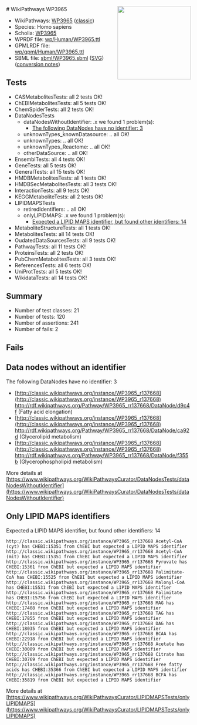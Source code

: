 <img style="float: right; width: 200px" src="https://upload.wikimedia.org/wikipedia/commons/thumb/8/83/Wplogo_with_text_500.png/640px-Wplogo_with_text_500.png" />
# WikiPathways WP3965

* WikiPathways: [WP3965](https://wikipathways.org/pathways/WP3965) ([classic](https://classic.wikipathways.org/instance/WP3965))
* Species: Homo sapiens
* Scholia: [WP3965](https://scholia.toolforge.org/wikipathways/WP3965)
* WPRDF file: [wp/Human/WP3965.ttl](../wp/Human/WP3965.ttl)
* GPMLRDF file: [wp/gpml/Human/WP3965.ttl](../wp/gpml/Human/WP3965.ttl)
* SBML file: [sbml/WP3965.sbml](../sbml/WP3965.sbml) ([SVG](../sbml/WP3965.svg)) ([conversion notes](../sbml/WP3965.txt))

## Tests
* CASMetabolitesTests: all 2 tests OK!
* ChEBIMetabolitesTests: all 5 tests OK!
* ChemSpiderTests: all 2 tests OK!
* DataNodesTests
    * dataNodesWithoutIdentifier: .x we found 1 problem(s):
        * [The following DataNodes have no identifier: 3](#d2d32fa2)
    * unknownTypes_knownDatasource: .. all OK!
    * unknownTypes: .. all OK!
    * unknownTypes_Reactome: .. all OK!
    * otherDataSource: .. all OK!
* EnsemblTests: all 4 tests OK!
* GeneTests: all 5 tests OK!
* GeneralTests: all 15 tests OK!
* HMDBMetabolitesTests: all 1 tests OK!
* HMDBSecMetabolitesTests: all 3 tests OK!
* InteractionTests: all 9 tests OK!
* KEGGMetaboliteTests: all 2 tests OK!
* LIPIDMAPSTests
    * retiredIdentifiers: .. all OK!
    * onlyLIPIDMAPS: .x we found 1 problem(s):
        * [Expected a LIPID MAPS identifier, but found other identifiers: 14](#d0bfb67c)
* MetaboliteStructureTests: all 1 tests OK!
* MetabolitesTests: all 14 tests OK!
* OudatedDataSourcesTests: all 9 tests OK!
* PathwayTests: all 11 tests OK!
* ProteinsTests: all 2 tests OK!
* PubChemMetabolitesTests: all 3 tests OK!
* ReferencesTests: all 6 tests OK!
* UniProtTests: all 5 tests OK!
* WikidataTests: all 14 tests OK!


## Summary

* Number of test classes: 21
* Number of tests: 120
* Number of assertions: 241
* Number of fails: 2

## Fails

<a name="d2d32fa2" />

## Data nodes without an identifier

The following DataNodes have no identifier: 3

* [http://classic.wikipathways.org/instance/WP3965_r137668](http://classic.wikipathways.org/instance/WP3965_r137668) http://rdf.wikipathways.org/Pathway/WP3965_rr137668/DataNode/d9c4f (Fatty acid
elongation)
* [http://classic.wikipathways.org/instance/WP3965_r137668](http://classic.wikipathways.org/instance/WP3965_r137668) http://rdf.wikipathways.org/Pathway/WP3965_rr137668/DataNode/ca92d (Glycerolipid
metabolism)
* [http://classic.wikipathways.org/instance/WP3965_r137668](http://classic.wikipathways.org/instance/WP3965_r137668) http://rdf.wikipathways.org/Pathway/WP3965_rr137668/DataNode/f355b (Glycerophospholipid
metabolism)


More details at [https://www.wikipathways.org/WikiPathwaysCurator/DataNodesTests/dataNodesWithoutIdentifier](https://www.wikipathways.org/WikiPathwaysCurator/DataNodesTests/dataNodesWithoutIdentifier)

<a name="d0bfb67c" />

## Only LIPID MAPS identifiers

Expected a LIPID MAPS identifier, but found other identifiers: 14
```
http://classic.wikipathways.org/instance/WP3965_rr137668 Acetyl-CoA (cyt) has CHEBI:15351 from ChEBI but expected a LIPID MAPS identifier
http://classic.wikipathways.org/instance/WP3965_rr137668 Acetyl-CoA (mit) has CHEBI:15351 from ChEBI but expected a LIPID MAPS identifier
http://classic.wikipathways.org/instance/WP3965_rr137668 Pyruvate has CHEBI:15361 from ChEBI but expected a LIPID MAPS identifier
http://classic.wikipathways.org/instance/WP3965_rr137668 Palimitate-CoA has CHEBI:15525 from ChEBI but expected a LIPID MAPS identifier
http://classic.wikipathways.org/instance/WP3965_rr137668 Malonyl-CoA has CHEBI:15531 from ChEBI but expected a LIPID MAPS identifier
http://classic.wikipathways.org/instance/WP3965_rr137668 Palimitate has CHEBI:15756 from ChEBI but expected a LIPID MAPS identifier
http://classic.wikipathways.org/instance/WP3965_rr137668 MAG has CHEBI:17408 from ChEBI but expected a LIPID MAPS identifier
http://classic.wikipathways.org/instance/WP3965_rr137668 TAG has CHEBI:17855 from ChEBI but expected a LIPID MAPS identifier
http://classic.wikipathways.org/instance/WP3965_rr137668 DAG has CHEBI:18035 from ChEBI but expected a LIPID MAPS identifier
http://classic.wikipathways.org/instance/WP3965_rr137668 BCAA has CHEBI:22918 from ChEBI but expected a LIPID MAPS identifier
http://classic.wikipathways.org/instance/WP3965_rr137668 Acetate has CHEBI:30089 from ChEBI but expected a LIPID MAPS identifier
http://classic.wikipathways.org/instance/WP3965_rr137668 Citrate has CHEBI:30769 from ChEBI but expected a LIPID MAPS identifier
http://classic.wikipathways.org/instance/WP3965_rr137668 Free fatty acids has CHEBI:35366 from ChEBI but expected a LIPID MAPS identifier
http://classic.wikipathways.org/instance/WP3965_rr137668 BCFA has CHEBI:35819 from ChEBI but expected a LIPID MAPS identifier
```

More details at [https://www.wikipathways.org/WikiPathwaysCurator/LIPIDMAPSTests/onlyLIPIDMAPS](https://www.wikipathways.org/WikiPathwaysCurator/LIPIDMAPSTests/onlyLIPIDMAPS)

